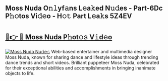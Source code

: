 ## Moss Nuda O𝚗𝚕yf𝚊ns L𝚎a𝚔ed N𝚞𝚍es - Part-6Dc P𝚑𝚘tos Vi𝚍𝚎o - H𝚘𝚝 Part L𝚎a𝚔s 5Z4EV

# <h2><a href="http://kf1r6o1.oniu.top/?m=Moss+Nuda">🔗👉 🔴 Moss Nuda P𝚑ot𝚘𝚜 V𝚒d𝚎o</a></h2>

[![Moss Nuda Nu𝚍e𝚜](https://i.imgur.com/0qMVB7G.gif)](http://kf1r6o1.oniu.top/?m=Moss+Nuda)
Web-based entertainer and multimedia designer Moss Nuda, known for sharing dance and lifestyle ideas through trending dance trends and short videos. Brilliant puppeteer Moss Nuda, celebrated for their exceptional abilities and accomplishments in bringing inanimate objects to life.  
